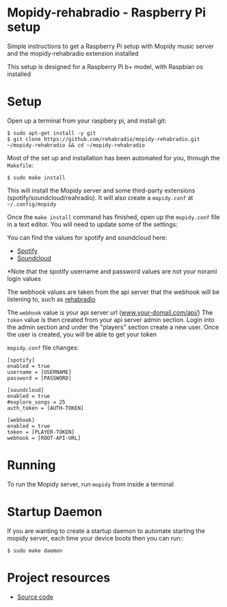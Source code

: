 # Mopidy-rehabradio - Raspberry Pi setup

Simple instructions to get a Raspberry Pi setup with Mopidy music server and the mopidy-rehabradio extension installed

This setup is designed for a Raspberry Pi b+ model, with Raspbian os installed

Setup
=============

Open up a terminal from your raspbery pi, and install git:

    $ sudo apt-get install -y git
    $ git clone https://github.com/rehabradio/mopidy-rehabradio.git ~/mopidy-rehabradio && cd ~/mopidy-rehabradio

Most of the set up and installation has been automated for you, through the `Makefile`:

    $ sudo make install

This will install the Mopidy server and some third-party extensions (spotify/soundcloud/reahradio).
It will also create a `mopidy.conf` at `~/.config/mopidy`

Once the `make install` command has finished, open up the `mopidy.conf` file in a text editor. You will need to update some of the settings:

You can find the values for spotify and soundcloud here:

- [Spotify](https://www.spotify.com/uk/account/set-device-password/)
- [Soundcloud](http://www.mopidy.com/authenticate)

*Note that the spotify username and password values are not your noraml login values

The webhook values are taken from the api server that the webhook will be listening to, such as [rehabradio](https://github.com/rehabradio/server-core)

The `webhook` value is your api server url (www.your-domail.com/api/)
The `token` value is then created from your api server admin section. Login into the admin section and under the "players" section create a new user.
Once the user is created, you will be able to get your token


`mopidy.conf` file changes:

    [spotify]
    enabled = true
    username = [USERNAME]
    password = [PASSWORD]

    [soundcloud]
    enabled = true
    #explore_songs = 25
    auth_token = [AUTH-TOKEN]

    [webhook]
    enabled = true
    token = [PLAYER-TOKEN]
    webhook = [ROOT-API-URL]


Running
=============

To run the Mopidy server, run `mopidy` from inside a terminal

Startup Daemon
=============

If you are wanting to create a startup daemon to automate starting the mopidy server, each time your device boots then you can run::

    $ sudo make daemon


Project resources
=================

- [Source code](https://github.com/rehabradio/mopidy-rehabradio)

